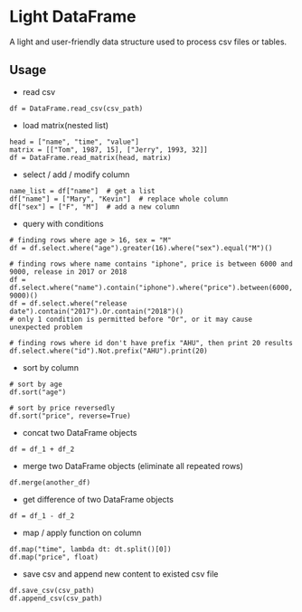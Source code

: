 # Light DataFrame
A light and user-friendly data structure used to process csv files or tables.

## Usage

- read csv
```
df = DataFrame.read_csv(csv_path)
```

- load matrix(nested list)
```
head = ["name", "time", "value"]
matrix = [["Tom", 1987, 15], ["Jerry", 1993, 32]]
df = DataFrame.read_matrix(head, matrix)
```

- select / add / modify column
```
name_list = df["name"]  # get a list
df["name"] = ["Mary", "Kevin"]  # replace whole column
df["sex"] = ["F", "M"]  # add a new column
```

- query with conditions
```
# finding rows where age > 16, sex = "M"
df = df.select.where("age").greater(16).where("sex").equal("M")()

# finding rows where name contains "iphone", price is between 6000 and 9000, release in 2017 or 2018
df = df.select.where("name").contain("iphone").where("price").between(6000, 9000)()
df = df.select.where("release date").contain("2017").Or.contain("2018")()  
# only 1 condition is permitted before "Or", or it may cause unexpected problem

# finding rows where id don't have prefix "AHU", then print 20 results
df.select.where("id").Not.prefix("AHU").print(20)
```

- sort by column
```
# sort by age
df.sort("age")

# sort by price reversedly
df.sort("price", reverse=True)
```

- concat two DataFrame objects
```
df = df_1 + df_2
```

- merge two DataFrame objects (eliminate all repeated rows)
```
df.merge(another_df)
```

- get difference of two DataFrame objects
```
df = df_1 - df_2
```

- map / apply function on column
```
df.map("time", lambda dt: dt.split()[0])
df.map("price", float)
```

- save csv and append new content to existed csv file
```
df.save_csv(csv_path)
df.append_csv(csv_path)
```